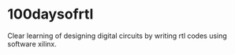 # 100daysofrtl
Clear learning of designing digital circuits by writing rtl codes using software xilinx. 

